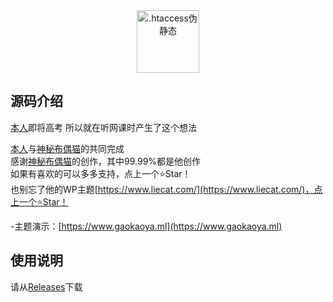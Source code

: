<div align="center">
  <img width="100" style="max-width:50%" src="https://img.eyabc.cn/images/2022/12/03/iuc0ch.png" title=".htaccess伪静态">
</div>










## 源码介绍
[本人](https://mytrainnet.xyz)即将高考 所以就在听网课时产生了这个想法

[本人](https://mytrainnet.xyz)与[神秘布偶猫](ifalse.onll.cn)的共同完成<br />
感谢[神秘布偶猫](https://www.liecat.com)的创作，其中99.99%都是他创作<br />
如果有喜欢的可以多多支持，点上一个⭐Star！<br />
也别忘了他的WP主题[https://www.liecat.com/](https://www.liecat.com/)，点上一个⭐Star！

-主题演示：[https://www.gaokaoya.ml](https://www.gaokaoya.ml)



## 使用说明

请从[Releases](../../releases)下载


